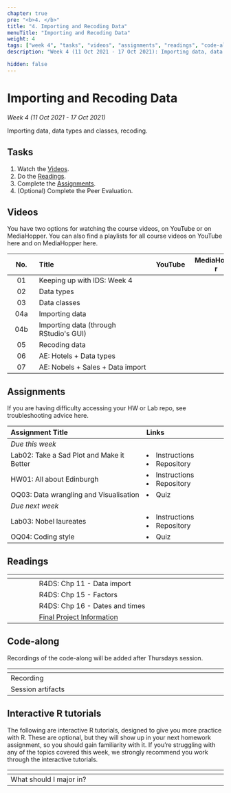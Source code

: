 ```yaml
---
chapter: true
pre: "<b>4. </b>"
title: "4. Importing and Recoding Data"
menuTitle: "Importing and Recoding Data"
weight: 4
tags: ["week 4", "tasks", "videos", "assignments", "readings", "code-along", "tutorials"] 
description: "Week 4 (11 Oct 2021 - 17 Oct 2021): Importing data, data types and classes, recoding."

hidden: false
---
```


# Importing and Recoding Data

_Week 4 (11 Oct 2021 - 17 Oct 2021)_

Importing data, data types and classes, recoding.

## Tasks

<ol>
  <li>Watch the <a href="#videos">Videos</a>.</li>
  <li>Do the <a href="#readings">Readings</a>.</li>
  <li>Complete the <a href="#assignments">Assignments</a>.</li>
  <li>(Optional) Complete the <a id="PE01">Peer Evaluation</a>.</li>
</ol>

## Videos

<p style="text-align: left">You have two options for watching the course videos, on YouTube or on MediaHopper. You can also find a playlists for all course videos on YouTube <a id="playlistyt">here</a> and on MediaHopper <a id="playlistmh">here</a>.

| <div style="width:50px;text-align:center">No.</div> | <div style="width:250px;text-align:left">Title</div> | <div style="width:80px;text-align:center">YouTube</div> | <div style="width:100px;text-align:center">MediaHopper</div> |  <div style="width:80px;text-align:center">Slides</div> | <div style="width:170px;text-align:center">Additional Links</div> | 
|:---:|:---------------------|:-------:|:-----------:|:--------:|:------|
| 01  | Keeping up with IDS: Week 4 | <a id="Error1"><span style="color: red;"><i class="fab fa-youtube fa-lg" /></span></a> | <a id="Error2"><span style="color: #0A1E3F;"><i class="fas fa-file-video fa-lg"/></span></a> | <a id="Error3"><span style="color: #4b5357;"><i class="fas fa-desktop fa-lg"/></span></a> | - |
| 02  | 	Data types     | <a id="W4L2YT"><span style="color: red;"><i class="fab fa-youtube fa-lg" /></span></a> | <a id="W4L2MH"><span style="color: #0A1E3F;"><i class="fas fa-file-video fa-lg"/></span></a> | <a id="W4L2S"><span style="color: #4b5357;"><i class="fas fa-desktop fa-lg"/></span></a>  | <li><a id="AE5">AE5. Repository</a></li> |
| 03  | 	Data classes     | <a id="W4L3YT"><span style="color: red;"><i class="fab fa-youtube fa-lg" /></span></a> | <a id="W4L3MH"><span style="color: #0A1E3F;"><i class="fas fa-file-video fa-lg"/></span></a> | <a id="W4L3S"><span style="color: #4b5357;"><i class="fas fa-desktop fa-lg"/></span></a>  | <li><a id="AE5_2">AE5. Repository</a></li> |
| 04a  | 	Importing data     | <a id="W4L4aYT"><span style="color: red;"><i class="fab fa-youtube fa-lg" /></span></a> | <a id="W4L4aMH"><span style="color: #0A1E3F;"><i class="fas fa-file-video fa-lg"/></span></a> | <a id="W4L4aS"><span style="color: #4b5357;"><i class="fas fa-desktop fa-lg"/></span></a>  | <li><a id="AE6">AE6. Repository</a></li> |
| 04b  | 	Importing data (through RStudio's GUI)     | <a id="W4L4bYT"><span style="color: red;"><i class="fab fa-youtube fa-lg" /></span></a> | <a id="W4L4bMH"><span style="color: #0A1E3F;"><i class="fas fa-file-video fa-lg"/></span></a> | <a id="W4L4bS"><span style="color: #4b5357;"><i class="fas fa-desktop fa-lg"/></span></a>  | - |
| 05  | 		Recoding data     | <a id="W4L5YT"><span style="color: red;"><i class="fab fa-youtube fa-lg" /></span></a> | <a id="W4L5MH"><span style="color: #0A1E3F;"><i class="fas fa-file-video fa-lg"/></span></a> | <a id="W4L5S"><span style="color: #4b5357;"><i class="fas fa-desktop fa-lg"/></span></a>  | - |
| 06  | 		AE: Hotels + Data types    | <a id="W4L6YT"><span style="color: red;"><i class="fab fa-youtube fa-lg" /></span></a> | <a id="W4L6MH"><span style="color: #0A1E3F;"><i class="fas fa-file-video fa-lg"/></span></a> | -  | <li><a id="AE5_3">AE5. Repository</a></li> |
| 07  | 		AE: Nobels + Sales + Data import    | <a id="W4L7YT"><span style="color: red;"><i class="fab fa-youtube fa-lg" /></span></a> | <a id="W4L7MH"><span style="color: #0A1E3F;"><i class="fas fa-file-video fa-lg"/></span></a> | -  | <li><a id="AE6_2">AE6. Repository</a></li> |

## Assignments

<p style="text-align: left">If you are having difficulty accessing your HW or Lab repo, see troubleshooting advice <a id="troubleshoot">here</a>.</p>

| <div style="width:300px;text-align:left">Assignment Title</div> | <div style="width:170px;text-align:left">Links</div> | <div style="width:180px;text-align:left">Due</div> |
|:---|:---|:---|
| *Due this week* | | | 
| Lab02: Take a Sad Plot and Make it Better | <li><a id="LAB2I">Instructions</a></li> <li><a id="LAB2R">Repository</a></li> | Tue, 12 Oct, 16:00 UK  |
| HW01: All about Edinburgh | <li><a id="HW1I">Instructions</a></li><li><a id="HW1R">Repository</a></li> | Thur, 14 Oct, 16:00 UK | 
| OQ03: Data wrangling and Visualisation | <li><a id="OQ3">Quiz</a></li> | Sun, 17 Oct, 23:59 UK |
| *Due next week* | | | 
| Lab03: Nobel laureates | <li><a id="LAB3I">Instructions</a></li> <li><a id="LAB3R">Repository</a></li> | Tue, 19 Oct, 16:00 UK  |
| OQ04: Coding style | <li><a id="OQ4">Quiz</a></li> | Sun, 24 Oct, 23:59 UK |

## Readings

| <div style="width:50px"></div>  | <div style="width:420px"></div>  |  <div style="width:200px"></div> |
|:---:|:---|:---:|
| <i class="fas fa-book"></i> | R4DS: <a id="R4DS11">Chp 11 - Data import</a> | **Required** |
| <i class="fas fa-book"></i> | R4DS: <a id="R4DS15">Chp 15 - Factors</a> | **Required** |
| <i class="fas fa-book"></i> | R4DS: <a id="R4DS16">Chp 16 - Dates and times</a> | **Required** |
| <i class="fas fa-laptop"></i> | <a href="/assessments/project">Final Project Information</a> | Recommended |

## Code-along

<p style="text-align: left"> Recordings of the code-along will be added after Thursdays session.</p>

| <div style="width:200px"></div>  | <div style="width:480px"></div>  |
|:---|:---|
| Recording | |
| Session artifacts ||

## Interactive R tutorials

<p style="text-align: left"> The following are interactive R tutorials, designed to give you more practice with R. These are optional, but they will show up in your next homework assignment, so you should gain familiarity with it. If you’re struggling with any of the topics covered this week, we strongly recommend you work through the interactive tutorials.</p>

|  <div style="width:480px"></div>  |  <div style="width:200px"></div>  |
|:---|:---|
| <a id="RT5">What should I major in?</a> | Related to HW02 |